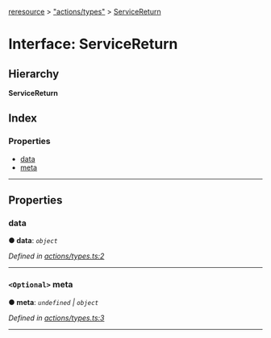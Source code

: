 [reresource](../README.md) > ["actions/types"](../modules/_actions_types_.md) > [ServiceReturn](../interfaces/_actions_types_.servicereturn.md)

# Interface: ServiceReturn

## Hierarchy

**ServiceReturn**

## Index

### Properties

* [data](_actions_types_.servicereturn.md#data)
* [meta](_actions_types_.servicereturn.md#meta)

---

## Properties

<a id="data"></a>

###  data

**● data**: *`object`*

*Defined in [actions/types.ts:2](https://github.com/rcelha/reresource/blob/2e19365/src/actions/types.ts#L2)*

___
<a id="meta"></a>

### `<Optional>` meta

**● meta**: *`undefined` \| `object`*

*Defined in [actions/types.ts:3](https://github.com/rcelha/reresource/blob/2e19365/src/actions/types.ts#L3)*

___

